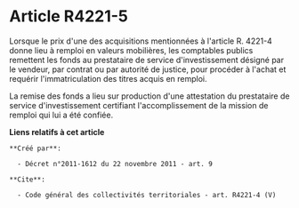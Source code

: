 # Article R4221-5

Lorsque le prix d'une des acquisitions mentionnées à l'article R. 4221-4 donne lieu à remploi en valeurs mobilières, les
comptables publics remettent les fonds au prestataire de service d'investissement désigné par le vendeur, par contrat ou par
autorité de justice, pour procéder à l'achat et requérir l'immatriculation des titres acquis en remploi. 

La remise des fonds a lieu sur production d'une attestation du prestataire de service d'investissement certifiant
l'accomplissement de la mission de remploi qui lui a été confiée.

**Liens relatifs à cet article**

	**Créé par**:

	  - Décret n°2011-1612 du 22 novembre 2011 - art. 9

	**Cite**:

	  - Code général des collectivités territoriales - art. R4221-4 (V)
